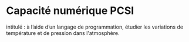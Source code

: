 # Capacité numérique PCSI
intitulé : à l’aide d’un langage de programmation, étudier les variations de température et de pression dans l'atmosphère.
